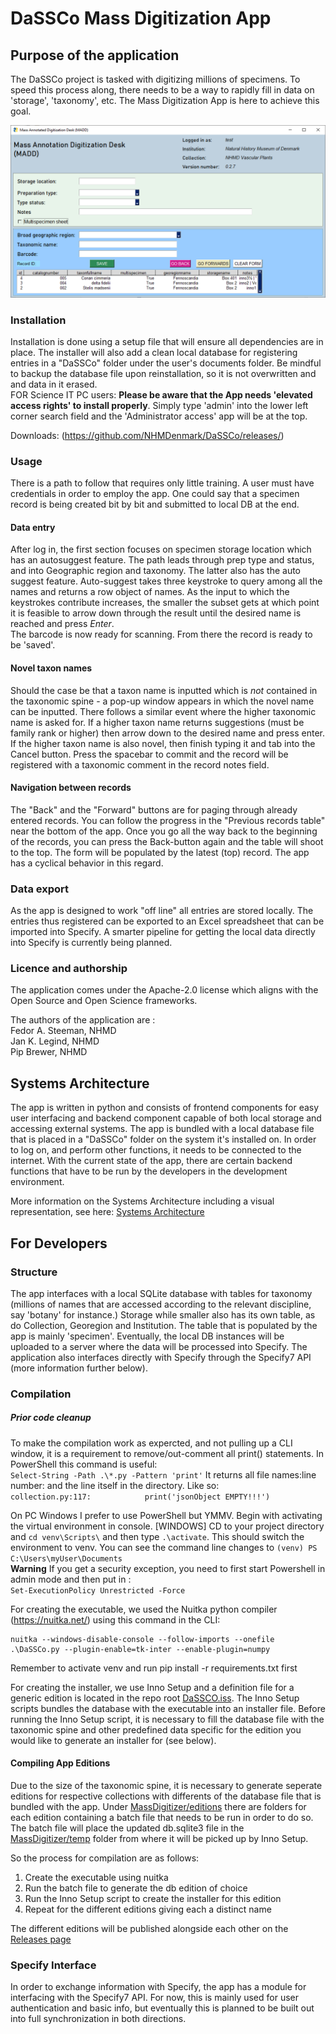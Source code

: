 # DaSSCo Mass Digitization App 

## Purpose of the application
The DaSSCo project is tasked with digitizing millions of specimens. To speed this process along, there needs to be a way to rapidly fill in data on 'storage', 'taxonomy', etc. The Mass Digitization App is here to achieve this goal. 

![This is an image](https://github.com/NHMDenmark/Mass-Digitizer/blob/main/docs/appCAP.png?raw=true)  

### Installation
Installation is done using a setup file that will ensure all dependencies are in place. The installer will also add a clean local database for registering entries in a "DaSSCo" folder under the user's documents folder. Be mindful to backup the database file upon reinstallation, so it is not overwritten and and data in it erased.   
FOR Science IT PC users: **Please be aware that the App needs 'elevated access rights' to install properly**. Simply type 'admin' into the lower left corner search field and the 'Administrator access' app will be at the top.

Downloads: 
(https://github.com/NHMDenmark/DaSSCo/releases/)

### Usage
There is a path to follow that requires only little training. A user must have credentials in order to employ the app. One could say that a specimen record is being created bit by bit and submitted to local DB at the end. 

#### Data entry  
After log in, the first section focuses on specimen storage location which has an autosuggest feature. The path leads through prep type and status, and into Geographic region and taxonomy. The latter also has the auto suggest feature. Auto-suggest takes three keystroke to query among all the names and returns a row object of names. As the input to which the keystrokes contribute increases, the smaller the subset gets at which point it is feasible to arrow down through the result until the desired name is reached and press _Enter_.  
The barcode is now ready for scanning. From there the record is ready to be 'saved'.  

#### Novel taxon names
Should the case be that a taxon name is inputted which is *not* contained in the taxonomic spine - a pop-up window appears in which the novel name can be inputted. There follows a similar event where the higher taxonomic name is asked for. If a higher taxon name returns suggestions (must be family rank or higher) then arrow down to the desired name and press enter.  
If the higher taxon name is also novel, then finish typing it and tab into the Cancel button. Press the spacebar to commit and the record will be registered with a taxonomic comment in the record notes field.  

#### Navigation between records  
The "Back" and the "Forward" buttons are for paging through already entered records. You can follow the progress in the "Previous records table" near the bottom of the app. Once you go all the way back to the beginning of the records, you can press the Back-button again and the table will shoot to the top. The form will be populated by the latest (top) record. The app has a cyclical behavior in this regard.

### Data export  
As the app is designed to work "off line" all entries are stored locally. The entries thus registered can be exported to an Excel spreadsheet that can be imported into Specify. A smarter pipeline for getting the local data directly into Specify is currently being planned. 

### Licence and authorship
The application comes under the Apache-2.0 license which aligns with the Open Source and Open Science frameworks. 
  
The authors of the application are :  
Fedor A. Steeman, NHMD  
Jan K. Legind, NHMD  
Pip Brewer, NHMD

## Systems Architecture 

The app is written in python and consists of frontend components for easy user interfacing and backend component capable of both local storage and accessing external systems. The app is bundled with a local database file that is placed in a "DaSSCo" folder on the system it's installed on. In order to log on, and perform other functions, it needs to be connected to the internet. With the current state of the app, there are certain backend functions that have to be run by the developers in the development environment. 

More information on the Systems Architecture including a visual representation, see here: [Systems Architecture](https://github.com/NHMDenmark/Mass-Digitizer/blob/main/documentation/SystemsArchitecture.md)

## For Developers 

### Structure
The app interfaces with a local SQLite database with tables for taxonomy (millions of names that are accessed according to the relevant discipline, say 'botany' for instance.) Storage while smaller also has its own table, as do Collection, Georegion and Institution. The table that is populated by the app is mainly 'specimen'.
Eventually, the local DB instances will be uploaded to a server where the data will be processed into Specify. The application also interfaces directly with Specify through the Specify7 API (more information further below).  


### Compilation  
##### Prior code cleanup  
To make the compilation work as expercted, and not pulling up a CLI window, it is a requirement to remove/out-comment all print() statements. In PowerShell this command is useful:  
`Select-String -Path .\*.py -Pattern 'print'`
It returns all file names:line number: and the line itself in the directory. Like so:  
`collection.py:117:            print('jsonObject EMPTY!!!')`  

On PC Windows I prefer to use PowerShell but YMMV.
Begin with activating the virtual environment in console. [WINDOWS] CD to your project directory and `cd venv\Scripts\` and then type `.\activate`. This should switch the environment to venv. You can see the command line changes to `(venv) PS C:\Users\myUser\Documents`  
**Warning** If you get a security exception, you need to first start Powershell in admin mode and then put in :  
`Set-ExecutionPolicy Unrestricted -Force`  

For creating the executable, we used the Nuitka python compiler (https://nuitka.net/) using this command in the CLI:
```
nuitka --windows-disable-console --follow-imports --onefile .\DaSSCo.py --plugin-enable=tk-inter --enable-plugin=numpy
```  

Remember to activate venv and run pip install -r requirements.txt first

For creating the installer, we use Inno Setup and a definition file for a generic edition is located in the repo root [DaSSCO.iss](https://github.com/NHMDenmark/Mass-Digitizer/blob/main/MassDigitizer/DaSSCo.iss). The Inno Setup scripts bundles the database with the executable into an installer file. Before running the Inno Setup script, it is necessary to fill the database file with the taxonomic spine and other predefined data specific for the edition you would like to generate an installer for (see below).

#### Compiling App Editions 

Due to the size of the taxonomic spine, it is necessary to generate seperate editions for respective collections with differents of the database file that is bundled with the app. Under [MassDigitizer/editions](https://github.com/NHMDenmark/Mass-Digitizer/tree/main/MassDigitizer/editions/) there are folders for each edition containing a batch file that needs to be run in order to do so. The batch file will place the updated db.sqlite3 file in the [MassDigitizer/temp](https://github.com/NHMDenmark/Mass-Digitizer/tree/main/MassDigitizer/temp/) folder from where it will be picked up by Inno Setup. 

So the process for compilation are as follows: 
1. Create the executable using nuitka
2. Run the batch file to generate the db edition of choice 
3. Run the Inno Setup script to create the installer for this edition 
4. Repeat for the different editions giving each a distinct name

The different editions will be published alongside each other on the [Releases page](https://github.com/NHMDenmark/Mass-Digitizer/releases) 

### Specify Interface 

In order to exchange information with Specify, the app has a module for interfacing with the Specify7 API. For now, this is mainly used for user authentication and basic info, but eventually this is planned to be built out into full synchronization in both directions. 
